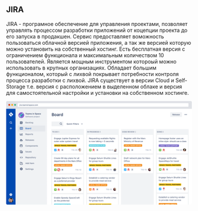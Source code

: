## JIRA

JIRA - програмное обеспечение для управления проектами, позволяет управлять процессом разработки приложений от коцепции проекта до его запуска в продакшен. Сервис предоставляет воможность пользоваться облачной версией приложения, а так же версией которую можно установить на собственный хостинг. Есть бесплатная версия с ограничением функционала и максимальным количеством 10 пользователей. 
Является мощным инструментом котороый можно использовать в крупных организациях. Обладает большим функционалом, который с лихвой покрывает потребности контроля процесса разработки с лихвой. JIRA существует в версии Cloud и Self-Storage т.е. версия с расположением в выделенном облаке и версия для самостоятельной настройки и установки на собственном хостинге. 

![Jira](Screenshots/Jira-screen.png)